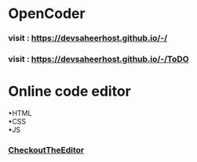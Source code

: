 <h1> OpenCoder </h1>


### visit : https://devsaheerhost.github.io/-/
### visit : https://devsaheerhost.github.io/-/ToDO

<h1> Online code editor </h1>
 •HTML <br>
 •CSS <br>
 •JS
 
### <a href ="https://devsaheerhost.github.io/-/code_editor">CheckoutTheEditor</a>
 
